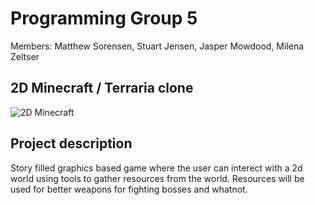 # Programming Group 5

Members: Matthew Sorensen, Stuart Jensen, Jasper Mowdood, Milena Zeltser

## 2D Minecraft / Terraria clone

![2D Minecraft](https://github.com/MarsMatthew/SkylineProgramming5/blob/main/image/2dminecraft.png?raw=true)

## Project description

Story filled graphics based game where the user can interect with a 2d world using tools to gather resources from the world. Resources will be used for better weapons for fighting bosses and whatnot.

